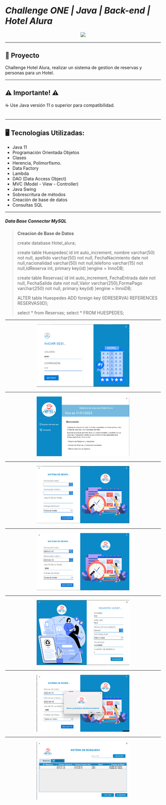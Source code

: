 # **_**Challenge ONE | Java | Back-end | Hotel Alura**_**

<p align="center" >
     <img width="300" heigth="300" src="https://user-images.githubusercontent.com/91544872/189419040-c093db78-c970-4960-8aca-ffcc11f7ffaf.png">
</p>

---

## 🚧 Proyecto

Challenge Hotel Alura, realizar un sistema de gestion de reservas y personas para un Hotel.

---

## ⚠️ Importante! ⚠️

☕ Use Java versión 11 o superior para compatibilidad. </br></br>

---

## 🖥️ Tecnologías Utilizadas:

* Java 11
* Programación Orientada Objetos
* Clases
* Herencia, Polimorfismo.
* Data Factory
* Lambda
* DAO (Data Access Object)
* MVC (Model - View - Controller)
* Java Swing
* Sobrescritura de métodos
* Creación de base de datos
* Consultas SQL


---
##### ***Data Base Connector MySQL***

> **Creacion de Base de Datos**
> 
> create database Hotel_alura;
> 
> create table Huespedes( id int auto_increment, nombre varchar(50) not null, apellido varchar(50) not null,
FechaNacimiento date not null,nacionalidad varchar(50) not null,telefono varchar(15) not null,IdReserva int, primary key(id) )engine = InnoDB;
>
>create table Reservas( id int auto_increment, FechaEntrada date not null,
FechaSalida date not null,Valor varchar(250),FormaPago varchar(250) not null, primary key(id) )engine = InnoDB;
>
>ALTER table Huespedes ADD foreign key (IDRESERVA) REFERENCES RESERVAS(ID);
>
>select * from Reservas;
>select * FROM HUESPEDES;

---

<p align="center" >
     <img width="300" heigth="300" src="./src/imagenes/screen/Screenshot_1.png">
</p>

---

<p align="center" >
     <img width="300" heigth="300" src="./src/imagenes/screen/Screenshot_2.png">
</p>

---

<p align="center" >
     <img width="300" heigth="300" src="./src/imagenes/screen/Screenshot_3.png">
</p>

---

<p align="center" >
     <img width="300" heigth="300" src="./src/imagenes/screen/Screenshot_4.png">
</p>

---

<p align="center" >
     <img width="300" heigth="300" src="./src/imagenes/screen/Screenshot_5.png">
</p>

---

<p align="center" >
     <img width="300" heigth="300" src="./src/imagenes/screen/Screenshot_6.png">
</p>

---

<p align="center" >
     <img width="300" heigth="300" src="./src/imagenes/screen/Screenshot_7.png">
</p>